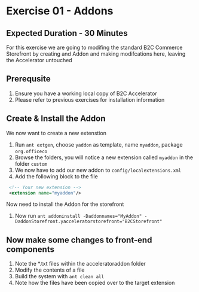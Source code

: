 # Exercise 01 - Addons
## Expected Duration - 30 Minutes

For this exercise we are going to modifing the standard B2C Commerce Storefront by creating and Addon and making modifcations here, leaving the Accelerator untouched

## Prerequsite
1. Ensure you have a working local copy of B2C Accelerator
2. Please refer to previous exercises for installation information

## Create & Install the Addon

We now want to create a new extenstion

1. Run `ant extgen`, choose `yaddon` as template, name `myaddon`, package `org.officeco`
2. Browse the folders, you will notice a new extension called `myaddon` in the folder `custom`
3. We now have to add our new addon to `config/localextensions.xml`
4. Add the following block to the file

```xml
 <!-- Your new extension -->
 <extension name="myaddon"/>  
```

Now need to install the Addon for the storefront

1. Now run `ant addoninstall -Daddonnames="MyAddon" -DaddonStorefront.yacceleratorstorefront="B2CStorefront"` 

## Now make some changes to  front-end components

1.  Note the *.txt files within the acceleratoraddon folder
2.  Modify the contents of a file
3.  Build the system with `ant clean all`
4.  Note how the files have been copied over to the target extension
